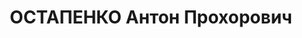 ---
title: ОСТАПЕНКО Антон Прохорович
description: 'Род. в 1895, Украина, Полтавская обл., Лубенской р-н, с. Биерцы, украинец,
  обр.: высшее, член ВКП(б) с 1917. Проживал: Украинская ССР, г. Харьков, К. Цеткин
  (ныне Рымарская), 19, кв. 46. Преподаватель политэкономии в ин-те физкультуры

  Арестован 05.11.1937. Обв. по ст. 54-7-8-10-11 (участник антисоветской террористической
  организации правых). Приговор: ВК ВС СССР, 30.12.1937 – ВМН. Расстрелян 11.01.1938,
  г.Харьков.

  Реабилитирован 16.11.1957'
---